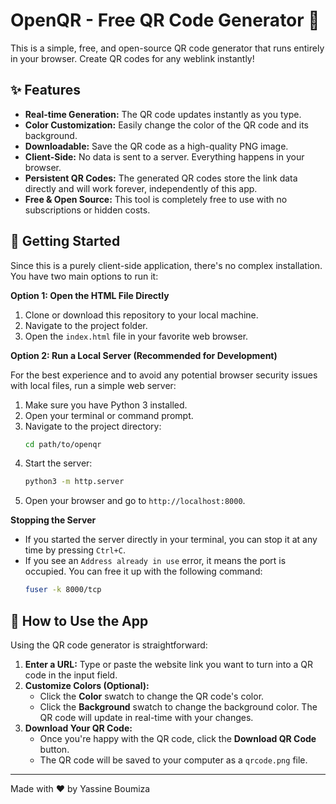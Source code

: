 # OpenQR - Free QR Code Generator 🚀

This is a simple, free, and open-source QR code generator that runs entirely in your browser. Create QR codes for any weblink instantly!

## ✨ Features

- **Real-time Generation:** The QR code updates instantly as you type.
- **Color Customization:** Easily change the color of the QR code and its background.
- **Downloadable:** Save the QR code as a high-quality PNG image.
- **Client-Side:** No data is sent to a server. Everything happens in your browser.
- **Persistent QR Codes:** The generated QR codes store the link data directly and will work forever, independently of this app.
- **Free & Open Source:** This tool is completely free to use with no subscriptions or hidden costs.

## 🚀 Getting Started

Since this is a purely client-side application, there's no complex installation. You have two main options to run it:

**Option 1: Open the HTML File Directly**

1.  Clone or download this repository to your local machine.
2.  Navigate to the project folder.
3.  Open the `index.html` file in your favorite web browser.

**Option 2: Run a Local Server (Recommended for Development)**

For the best experience and to avoid any potential browser security issues with local files, run a simple web server:

1.  Make sure you have Python 3 installed.
2.  Open your terminal or command prompt.
3.  Navigate to the project directory:
    ```bash
    cd path/to/openqr
    ```
4.  Start the server:
    ```bash
    python3 -m http.server
    ```
5.  Open your browser and go to `http://localhost:8000`.

**Stopping the Server**

- If you started the server directly in your terminal, you can stop it at any time by pressing `Ctrl+C`.
- If you see an `Address already in use` error, it means the port is occupied. You can free it up with the following command:
  ```bash
  fuser -k 8000/tcp
  ```

## 📝 How to Use the App

Using the QR code generator is straightforward:

1.  **Enter a URL:** Type or paste the website link you want to turn into a QR code in the input field.
2.  **Customize Colors (Optional):**
    -   Click the **Color** swatch to change the QR code's color.
    -   Click the **Background** swatch to change the background color.
    The QR code will update in real-time with your changes.
3.  **Download Your QR Code:**
    -   Once you're happy with the QR code, click the **Download QR Code** button.
    -   The QR code will be saved to your computer as a `qrcode.png` file.

---

Made with ❤️ by Yassine Boumiza
